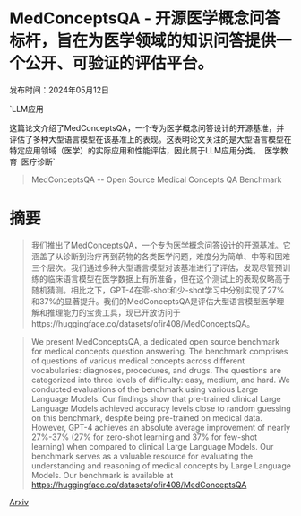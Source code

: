 # MedConceptsQA - 开源医学概念问答标杆，旨在为医学领域的知识问答提供一个公开、可验证的评估平台。

发布时间：2024年05月12日

`LLM应用

这篇论文介绍了MedConceptsQA，一个专为医学概念问答设计的开源基准，并评估了多种大型语言模型在该基准上的表现。这表明论文关注的是大型语言模型在特定应用领域（医学）的实际应用和性能评估，因此属于LLM应用分类。` `医学教育` `医疗诊断`

> MedConceptsQA -- Open Source Medical Concepts QA Benchmark

# 摘要

> 我们推出了MedConceptsQA，一个专为医学概念问答设计的开源基准。它涵盖了从诊断到治疗再到药物的各类医学问题，难度分为简单、中等和困难三个层次。我们通过多种大型语言模型对该基准进行了评估，发现尽管预训练的临床语言模型在医学数据上有所准备，但在这个测试上的表现仅略高于随机猜测。相比之下，GPT-4在零-shot和少-shot学习中分别实现了27%和37%的显著提升。我们的MedConceptsQA是评估大型语言模型医学理解和推理能力的宝贵工具，现已开放访问于https://huggingface.co/datasets/ofir408/MedConceptsQA。

> We present MedConceptsQA, a dedicated open source benchmark for medical concepts question answering. The benchmark comprises of questions of various medical concepts across different vocabularies: diagnoses, procedures, and drugs. The questions are categorized into three levels of difficulty: easy, medium, and hard. We conducted evaluations of the benchmark using various Large Language Models. Our findings show that pre-trained clinical Large Language Models achieved accuracy levels close to random guessing on this benchmark, despite being pre-trained on medical data. However, GPT-4 achieves an absolute average improvement of nearly 27%-37% (27% for zero-shot learning and 37% for few-shot learning) when compared to clinical Large Language Models. Our benchmark serves as a valuable resource for evaluating the understanding and reasoning of medical concepts by Large Language Models. Our benchmark is available at https://huggingface.co/datasets/ofir408/MedConceptsQA

[Arxiv](https://arxiv.org/abs/2405.07348)